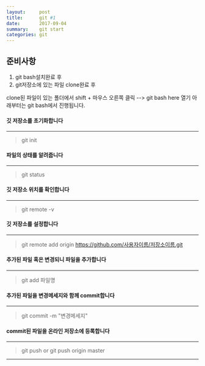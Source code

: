 ```yaml
---
layout:     post
title:      git #1
date:       2017-09-04 
summary:    git start
categories: git
---
```




## 준비사항 

1. git bash설치완료 후
2. git저장소에 있는 파일 clone완료 후

clone된 파일이 있는 폴더에서 shift  + 마우스 오른쪽 클릭 --> git bash here 열기
아래부터는 git bash에서 진행됩니다.

 
#### 깃 저장소를 초기화합니다
------------
> git init

#### 파일의 상태를 알려줍니다
------------
> git status

#### 깃 저장소 위치를 확인합니다
------------
> git remote -v

#### 깃 저장소를 설정합니다
------------
> git remote add origin https://github.com/사용자이름/저장소이름.git

#### 추가된 파일 혹은 변경되니 파일을 추가합니다
------------
> git add 파일명

#### 추가된 파일을 변경메세지와 함께 commit합니다
------------
> git commit -m "변경메세지"

#### commit된 파일을 온라인 저장소에 등록합니다
------------
> git push or git push origin master






------------------------